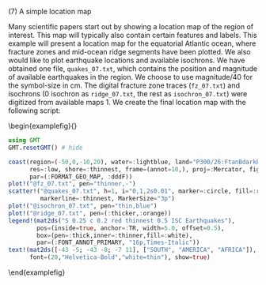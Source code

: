 (7) A simple location map

Many scientific papers start out by showing a location map of the region of interest. This map will
typically also contain certain features and labels. This example will present a location map for the
equatorial Atlantic ocean, where fracture zones and mid-ocean ridge segments have been plotted.
We also would like to plot earthquake locations and available isochrons. We have obtained one file,
``quakes_07.txt``, which contains the position and magnitude of available earthquakes in the region.
We choose to use magnitude/40 for the symbol-size in cm. The digital fracture zone traces (``fz_07.txt``)
and isochrons (0 isochron as ``ridge_07.txt``, the rest as ``isochron_07.txt``) were digitized from
available maps 1. We create the final location map with the following script:


\begin{examplefig}{}
```julia
using GMT
GMT.resetGMT() # hide

coast(region=(-50,0,-10,20), water=:lightblue, land="P300/26:FtanBdarkbrown",
      res=:low, shore=:thinnest, frame=(annot=10,), proj=:Mercator, figsize=18,
      par=(:FORMAT_GEO_MAP, :dddF))
plot!("@fz_07.txt", pen="thinner,-")
scatter!("@quakes_07.txt", h=1, i="0,1,2s0.01", marker=:circle, fill=:red,
         markerline=:thinnest, MarkerSize="3p")
plot!("@isochron_07.txt", pen="thin,blue")
plot!("@ridge_07.txt", pen=(:thicker,:orange))
legend!(mat2ds("S 0.25 c 0.2 red thinnest 0.5 ISC Earthquakes"),
        pos=(inside=true, anchor=:TR, width=5.0, offset=0.5),
        box=(pen=:thick,inner=:thinner,fill=:white),
        par=(:FONT_ANNOT_PRIMARY, "16p,Times-Italic"))
text!(mat2ds([-43 -5; -43 -8; -7 11], ["SOUTH", "AMERICA", "AFRICA"]),
      font=(20,"Helvetica-Bold","white=thin"), show=true)
```
\end{examplefig}
